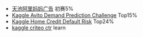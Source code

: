 - [天池阿里妈妈广告](https://github.com/classtag/ijcai18-mama-ads-competition) 初赛5%
- [Kaggle Avito Demand Prediction Challenge](https://github.com/classtag/avito) Top15%
- [Kaggle Home Credit Default Risk](https://github.com/classtag/open-solution-home-credit) Top24%
- [kaggle criteo ctr](https://github.com/classtag/kaggle_criteo_ctr_challenge) learn

